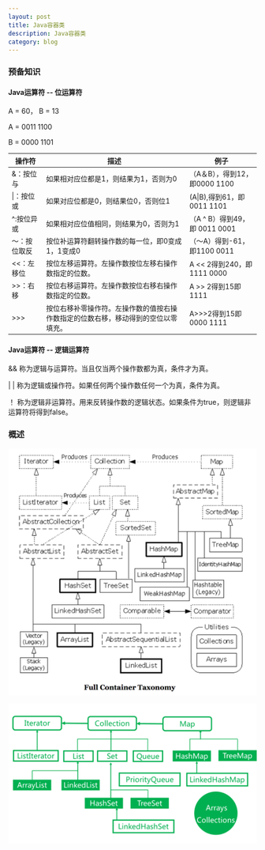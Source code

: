 ```yaml
---
layout: post
title: Java容器类
description: Java容器类
category: blog
---
```



### 预备知识
#### Java运算符 -- 位运算符
A = 60， B = 13

A = 0011 1100

B = 0000 1101

| 操作符 | 描述 | 例子 |
| --- | --- | --- |
| &：按位与 | 如果相对应位都是1，则结果为1，否则为0 | （A＆B），得到12，即0000 1100 |
| \|：按位或 | 如果对应位都是0，则结果位0，否则位1 | (A\|B),得到61，即 0011 1101 |
| ^:按位异或 | 如果相对应位值相同，则结果为0，否则为1 | （A ^ B）得到49，即 0011 0001|
| ～：按位取反 | 按位补运算符翻转操作数的每一位，即0变成1，1变成0 | （〜A）得到-61，即1100 0011 |
| <<：左移位 | 按位左移运算符。左操作数按位左移右操作数指定的位数。 | A << 2得到240，即 1111 0000 |
| >>：右移 | 按位右移运算符。左操作数按位右移右操作数指定的位数。| A >> 2得到15即 1111 |
| >>> 	| 按位右移补零操作符。左操作数的值按右操作数指定的位数右移，移动得到的空位以零填充。| A>>>2得到15即0000 1111 |

#### Java运算符 -- 逻辑运算符
&&	称为逻辑与运算符。当且仅当两个操作数都为真，条件才为真。

| |	称为逻辑或操作符。如果任何两个操作数任何一个为真，条件为真。

！	称为逻辑非运算符。用来反转操作数的逻辑状态。如果条件为true，则逻辑非运算符将得到false。

### 概述

![容器分类法](/images/full_container_taxonomy.png)

![容器分类法](/images/simple-container.png)




